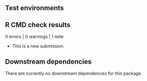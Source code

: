 ## Test environments

## R CMD check results

0 errors | 0 warnings | 1 note

* This is a new submission.

## Downstream dependencies

There are currently no downstream dependencies for this package.
